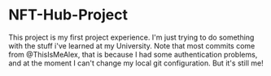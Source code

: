 # NFT-Hub-Project
This project is my first project experience. I'm just trying to do something with the stuff i've learned at my University.
Note that most commits come from @ThisIsMeAlex, that is because I had some authentication problems, and at the moment I can't change my local git configuration. But it's still me!   
